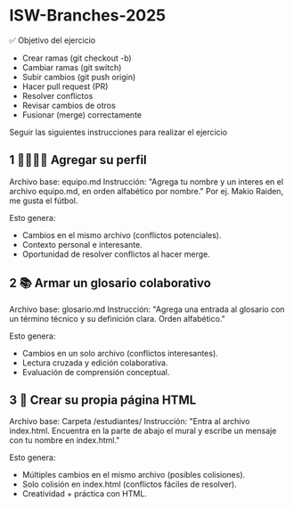 # ISW-Branches-2025

✅ Objetivo del ejercicio
- Crear ramas (git checkout -b)
- Cambiar ramas (git switch)
- Subir cambios (git push origin)
- Hacer pull request (PR)
- Resolver conflictos
- Revisar cambios de otros
- Fusionar (merge) correctamente

Seguir las siguientes instrucciones para realizar el ejercicio

## 1 🧍‍♂️🧍‍♀️ Agregar su perfil
Archivo base: equipo.md Instrucción: "Agrega tu nombre y un interes en el archivo equipo.md, en orden alfabético por nombre."
Por ej.
Makio Raiden, me gusta el fútbol.

Esto genera:
- Cambios en el mismo archivo (conflictos potenciales).
- Contexto personal e interesante.
- Oportunidad de resolver conflictos al hacer merge.

## 2 📚 Armar un glosario colaborativo
Archivo base: glosario.md Instrucción: "Agrega una entrada al glosario con un término técnico y su definición clara. Orden alfabético."

Esto genera:
- Cambios en un solo archivo (conflictos interesantes).
- Lectura cruzada y edición colaborativa.
- Evaluación de comprensión conceptual.

## 3 📄 Crear su propia página HTML
Archivo base: Carpeta /estudiantes/ Instrucción: "Entra al archivo index.html. Encuentra en la parte de abajo el mural y escribe un mensaje con tu nombre en index.html."

Esto genera:
- Múltiples cambios en el mismo archivo (posibles colisiones).
- Solo colisión en index.html (conflictos fáciles de resolver).
- Creatividad + práctica con HTML.

